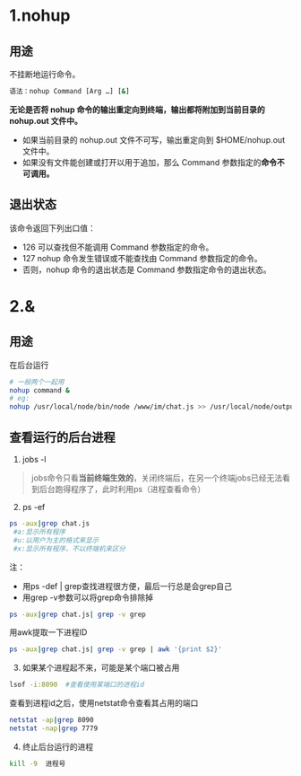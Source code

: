 # 1.nohup

## 用途
不挂断地运行命令。
```bash
语法：nohup Command [Arg …] [&]
```
**无论是否将 nohup 命令的输出重定向到终端，输出都将附加到当前目录的 nohup.out 文件中。**

- 如果当前目录的 nohup.out 文件不可写，输出重定向到 $HOME/nohup.out 文件中。
- 如果没有文件能创建或打开以用于追加，那么 Command 参数指定的**命令不可调用。**

## 退出状态
该命令返回下列出口值： 　　
- 126 可以查找但不能调用 Command 参数指定的命令。 　　
- 127 nohup 命令发生错误或不能查找由 Command 参数指定的命令。 　　
- 否则，nohup 命令的退出状态是 Command 参数指定命令的退出状态。

# 2.&

## 用途
在后台运行
```bash
# 一般两个一起用
nohup command &
# eg:
nohup /usr/local/node/bin/node /www/im/chat.js >> /usr/local/node/output.log 2>&1 &
```

## 查看运行的后台进程

1. jobs -l
> jobs命令只看**当前终端生效的**，关闭终端后，在另一个终端jobs已经无法看到后台跑得程序了，此时利用ps（进程查看命令）

2. ps -ef
```bash
ps -aux|grep chat.js
 #a:显示所有程序
 #u:以用户为主的格式来显示
 #x:显示所有程序，不以终端机来区分
```
注：
 - 用ps -def | grep查找进程很方便，最后一行总是会grep自己
 - 用grep -v参数可以将grep命令排除掉
```bash
ps -aux|grep chat.js| grep -v grep
```
用awk提取一下进程ID　
```bash
ps -aux|grep chat.js| grep -v grep | awk '{print $2}'
```

3. 如果某个进程起不来，可能是某个端口被占用
```bash
lsof -i:8090  #查看使用某端口的进程id
```
 查看到进程id之后，使用netstat命令查看其占用的端口
```bash
netstat -ap|grep 8090 
netstat -nap|grep 7779
```

4. 终止后台运行的进程
```bash
kill -9  进程号
```
